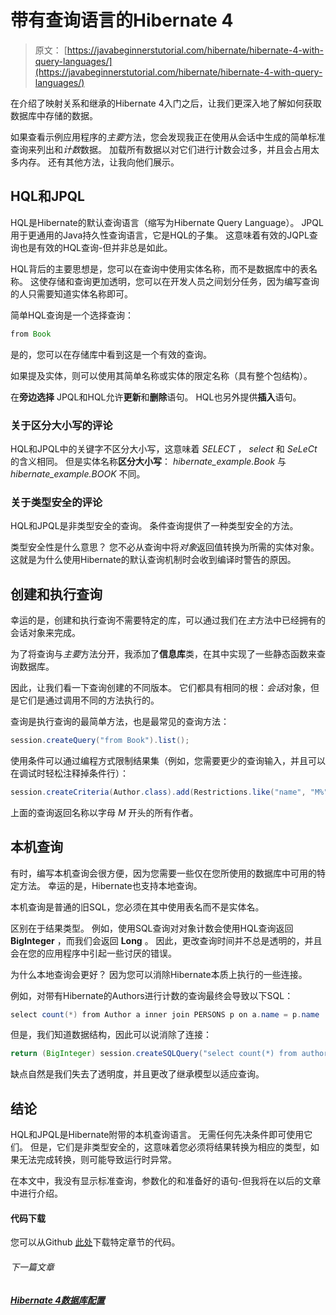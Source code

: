 # 带有查询语言的Hibernate 4

> 原文： [https://javabeginnerstutorial.com/hibernate/hibernate-4-with-query-languages/](https://javabeginnerstutorial.com/hibernate/hibernate-4-with-query-languages/)

在介绍了映射关系和继承的Hibernate 4入门之后，让我们更深入地了解如何获取数据库中存储的数据。

如果查看示例应用程序的*主要*方法，您会发现我正在使用从会话中生成的简单标准查询来列出和*计数*数据。 加载所有数据以对它们进行计数会过多，并且会占用太多内存。 还有其他方法，让我向他们展示。

## HQL和JPQL

HQL是Hibernate的默认查询语言（缩写为Hibernate Query Language）。 JPQL用于更通用的Java持久性查询语言，它是HQL的子集。 这意味着有效的JQPL查询也是有效的HQL查询-但并非总是如此。

HQL背后的主要思想是，您可以在查询中使用实体名称，而不是数据库中的表名称。 这使存储和查询更加透明，您可以在开发人员之间划分任务，因为编写查询的人只需要知道实体名称即可。

简单HQL查询是一个选择查询：

```java
from Book
```

是的，您可以在存储库中看到这是一个有效的查询。

如果提及实体，则可以使用其简单名称或实体的限定名称（具有整个包结构）。

在**旁边选择** JPQL和HQL允许**更新**和**删除**语句。 HQL也另外提供**插入**语句。

### 关于区分大小写的评论

HQL和JPQL中的关键字不区分大小写，这意味着 *SELECT* ， *select* 和 *SeLeCt* 的含义相同。 但是实体名称**区分大小写**： *hibernate_example.Book* 与 *hibernate_example.BOOK* 不同。

### 关于类型安全的评论

HQL和JPQL是非类型安全的查询。 条件查询提供了一种类型安全的方法。

类型安全性是什么意思？ 您不必从查询中将*对象*返回值转换为所需的实体对象。 这就是为什么使用Hibernate的默认查询机制时会收到编译时警告的原因。

## 创建和执行查询

幸运的是，创建和执行查询不需要特定的库，可以通过我们在*主*方法中已经拥有的会话对象来完成。

为了将查询与*主要*方法分开，我添加了**信息库**类，在其中实现了一些静态函数来查询数据库。

因此，让我们看一下查询创建的不同版本。 它们都具有相同的根：*会话*对象，但是它们是通过调用不同的方法执行的。

查询是执行查询的最简单方法，也是最常见的查询方法：

```java
session.createQuery("from Book").list();
```

使用条件可以通过编程方式限制结果集（例如，您需要更少的查询输入，并且可以在调试时轻松注释掉条件行）：

```java
session.createCriteria(Author.class).add(Restrictions.like("name", "M%")).list();
```

上面的查询返回名称以字母 *M* 开头的所有作者。

## 本机查询

有时，编写本机查询会很方便，因为您需要一些仅在您所使用的数据库中可用的特定方法。 幸运的是，Hibernate也支持本地查询。

本机查询是普通的旧SQL，您必须在其中使用表名而不是实体名。

区别在于结果类型。 例如，使用SQL查询对对象计数会使用HQL查询返回 **BigInteger** ，而我们会返回 **Long** 。 因此，更改查询时间并不总是透明的，并且会在您的应用程序中引起一些讨厌的错误。

为什么本地查询会更好？ 因为您可以消除Hibernate本质上执行的一些连接。

例如，对带有Hibernate的Authors进行计数的查询最终会导致以下SQL：

```java
select count(*) from Author a inner join PERSONS p on a.name = p.name
```

但是，我们知道数据结构，因此可以说消除了连接：

```java
return (BigInteger) session.createSQLQuery("select count(*) from author").uniqueResult();
```

缺点自然是我们失去了透明度，并且更改了继承模型以适应查询。

## 结论

HQL和JPQL是Hibernate附带的本机查询语言。 无需任何先决条件即可使用它们。 但是，它们是非类型安全的，这意味着您必须将结果转换为相应的类型，如果无法完成转换，则可能导致运行时异常。

在本文中，我没有显示标准查询，参数化的和准备好的语句-但我将在以后的文章中进行介绍。

#### 代码下载

您可以从Github [此处](https://github.com/JBTAdmin/Hibernate)下载特定章节的代码。

###### 下一篇文章

##### [Hibernate 4数据库配置](https://javabeginnerstutorial.com/hibernate/hibernate-4-database-configuration/ "Hibernate 4 Database configuration")
